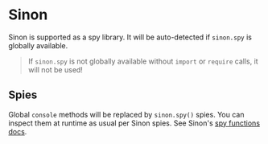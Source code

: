 # Sinon

Sinon is supported as a spy library.
It will be auto-detected if `sinon.spy` is globally available.

> If `sinon.spy` is not globally available without `import` or `require` calls,
> it will not be used!

## Spies

Global `console` methods will be replaced by `sinon.spy()` spies.
You can inspect them at runtime as usual per Sinon spies.
See Sinon's [spy functions docs](https://sinonjs.org/releases/latest/spies/).
